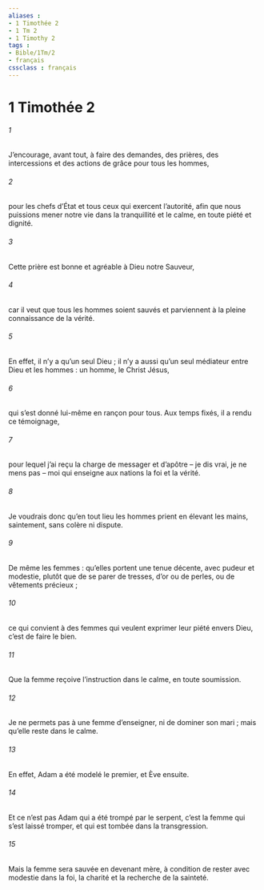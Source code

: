 ```yaml
---
aliases : 
- 1 Timothée 2
- 1 Tm 2
- 1 Timothy 2
tags : 
- Bible/1Tm/2
- français
cssclass : français
---
```


# 1 Timothée 2

###### 1
J’encourage, avant tout, à faire des demandes, des prières, des intercessions et des actions de grâce pour tous les hommes,
###### 2
pour les chefs d’État et tous ceux qui exercent l’autorité, afin que nous puissions mener notre vie dans la tranquillité et le calme, en toute piété et dignité.
###### 3
Cette prière est bonne et agréable à Dieu notre Sauveur,
###### 4
car il veut que tous les hommes soient sauvés et parviennent à la pleine connaissance de la vérité.
###### 5
En effet, il n’y a qu’un seul Dieu ;
il n’y a aussi qu’un seul médiateur entre Dieu et les hommes :
un homme, le Christ Jésus,
###### 6
qui s’est donné lui-même en rançon pour tous.
Aux temps fixés, il a rendu ce témoignage,
###### 7
pour lequel j’ai reçu la charge de messager et d’apôtre – je dis vrai, je ne mens pas – moi qui enseigne aux nations la foi et la vérité.
###### 8
Je voudrais donc qu’en tout lieu les hommes prient en élevant les mains, saintement, sans colère ni dispute.
###### 9
De même les femmes : qu’elles portent une tenue décente, avec pudeur et modestie, plutôt que de se parer de tresses, d’or ou de perles, ou de vêtements précieux ;
###### 10
ce qui convient à des femmes qui veulent exprimer leur piété envers Dieu, c’est de faire le bien.
###### 11
Que la femme reçoive l’instruction dans le calme, en toute soumission.
###### 12
Je ne permets pas à une femme d’enseigner, ni de dominer son mari ; mais qu’elle reste dans le calme.
###### 13
En effet, Adam a été modelé le premier, et Ève ensuite.
###### 14
Et ce n’est pas Adam qui a été trompé par le serpent, c’est la femme qui s’est laissé tromper, et qui est tombée dans la transgression.
###### 15
Mais la femme sera sauvée en devenant mère, à condition de rester avec modestie dans la foi, la charité et la recherche de la sainteté.
